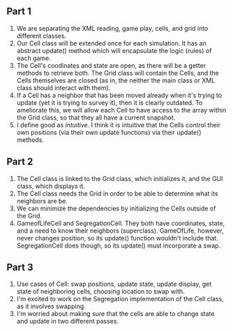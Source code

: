 ## Part 1
1. We are separating the XML reading, game play, cells, and grid into different classes. 
2. Our Cell class will be extended once for each simulation. It has an abstract update() method which will encapsulate the logic (rules) of each game.
3. The Cell's coodinates and state are open, as there will be a getter methods to retrieve both. The Grid class will contain the Cells, and the Cells themselves are closed (as in, the neither the main class or XML class should interact with them). 
4. If a Cell has a neighbor that has been moved already when it's trying to update (yet it is trying to survey it), then it is clearly outdated. To ameliorate this, we will allow each Cell to have access to the array within the Grid class, so that they all have a current snapshot. 
5. I define good as *intuitive*. I think it is intuitive that the Cells control their own positions (via their own update functions) via their update() methods. 

## Part 2
1. The Cell class is linked to the Grid class, which initializes it, and the GUI class, which displays it. 
2. The Cell class needs the Grid in order to be able to determine what its neighbors are be. 
3. We can minimize the dependencies by initializing the Cells outside of the Grid. 
4. GameofLifeCell and SegregationCell. They both have coordinates, state, and a need to know their neighbors (superclass). GameOfLife, however, never changes position, so its update() function wouldn't include that. SegregationCell does though, so its update() must incorporate a swap. 

## Part 3
1. Use cases of Cell: swap positions, update state, update display, get state of neighboring cells, choosing location to swap with. 
2. I'm excited to work on the Segregation implementation of the Cell class, as it involves swapping. 
3. I'm worried about making sure that the cells are able to change state and update in two different passes. 